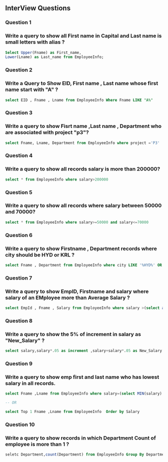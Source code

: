 ## InterView Questions

### Question 1

### Write a query to show all First name in Capital and Last name is small letters with alias ?

```sql
Select Upper(Fname) as First_name,
Lower(Lname) as Last_name from EmployeeInfo;
```

### Question 2

### Write a Query to Show EID, First name , Last name whose first name start with "A" ?

```sql
select EID , Fname , Lname from EmployeeInfo Where Fname LIKE "A%"
```

### Question 3

### Write a query to show Fisrt name ,Last name , Department who are associated with project "p3"?

```sql
select Fname, Lname, Department from EmployeeInfo where project ='P3'
```

### Question 4

### Write a query to show all records salary is more than 200000?

```sql
select * from EmployeeInfo where salary>200000
```

### Question 5

### Write a query to show all records where salary between 50000 and 70000?

```sql
select * from EmployeeInfo where salary>=50000 and salary<=70000
```

### Question 6

### Write a query to show Firstname , Department records where city should be HYD or KRL ?

```sql
select Fname , Department from EmployeeInfo where city LIKE '%HYD%' OR city LIKE '%KRL%'
```

### Question 7

### Write a query to show EmpID, Firstname and salary where salary of an EMployee more than Average Salary ?

```sql
select EmpId , Fname , Salary from EmployeeInfo where salary >(select avg(salary) from EmployeeInfo)
```

### Question 8

### Write a query to show the 5% of increment in salary as "New_Salary" ?

```sql
select salary,salary*.05 as increment ,salary+salary*.05 as New_Salary from EmployeeInfo
```

### Question 9

### Write a query to show emp first and last name who has lowest salary in all records.

```sql
select Fname ,Lname from EmployeeInfo where salary=(select MIN(salary) from EmpoyeeInfo)

-- OR

select Top 1 Fname ,Lname from EmployeeInfo  Order by Salary
```

### Question 10

### Write a query to show records in which Department Count of employee is more than 1 ?

```sql
seletc Department,count(Department) from EmployeeInfo Group By Department Having count(Department)>1
```
